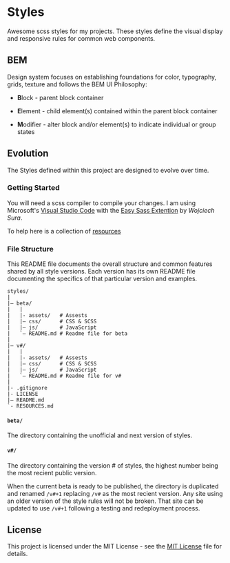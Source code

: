 # Styles 
Awesome scss styles for my projects. These styles define the visual display and responsive rules for common web components.

## BEM
Design system focuses on establishing foundations for color, typography, grids, texture and follows the BEM UI Philosophy:

* **B**lock    - parent block container

* **E**lement  - child element(s) contained within the parent block container

* **M**odifier - alter block and/or element(s) to indicate individual or group states

## Evolution
The Styles defined within this project are designed to evolve over time.

### Getting Started
You will need a scss compiler to compile your changes. I am using Microsoft's [Visual Studio Code](https://code.visualstudio.com/) with the [Easy Sass Extention](https://marketplace.visualstudio.com/items?itemName=spook.easysass) by *Wojciech Sura*. 

To help here is a collection of [resources](./RESOURCES.md)

### File Structure
This README file documents the overall structure and common features shared by all style versions. Each version has its own README file documenting the specifics of that particular version and examples.

~~~
styles/
|
|– beta/
|   |
|   |- assets/   # Assests
|   |– css/      # CSS & SCSS
|   |– js/       # JavaScript
|   `– README.md # Readme file for beta
|
|– v#/
|   |
|   |- assets/   # Assests
|   |– css/      # CSS & SCSS
|   |– js/       # JavaScript
|   `– README.md # Readme file for v#
|
|- .gitignore
|- LICENSE
|– README.md
`- RESOURCES.md
~~~

#### `beta/`
The directory containing the unofficial and next version of styles.

#### `v#/`
The directory containing the version # of styles, the highest number being the most recient public version.

When the current beta is ready to be published, the directory is duplicated and renamed `/v#+1` replacing `/v#` as the most recient version. Any site using an older version of the style rules will not be broken. That site can be updated to use `/v#+1` following a testing and redeployment process.

## License
This project is licensed under the MIT License - see the [MIT License](./LICENSE) file for details.